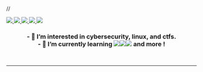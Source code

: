 
//
      
<a href="https://discord.com/channels/@toutbien"><img src="https://img.shields.io/badge/Discord-7289DA?style=for-the-badge&logo=discord&logoColor=white" /> </a>
<a href="https://www.linkedin.com/in/stanleylm"><img src="https://img.shields.io/badge/LinkedIn-0077B5?style=for-the-badge&logo=linkedin&logoColor=white" /> </a>
<a href="mailto:toutbien@protonmail.com"><img src="https://img.shields.io/badge/ProtonMail-8B89CC?style=for-the-badge&logo=protonmail&logoColor=white" /> </a>
<a href="https://www.freecodecamp.org/toutbien"><img src="https://img.shields.io/badge/free%20code%20camp-27273D?style=for-the-badge&logo=freecodecamp&logoColor=white" /> </a>
<a href="https://bit.ly/3Gt8Srb"><img src="https://img.shields.io/badge/website-000000?style=for-the-badge&logo=About.me&logoColor=white" /> </a>
<!----
<a href="https://codepen.io/toutbien"><img src="https://img.shields.io/badge/Codepen-000000?style=for-the-badge&logo=codepen&logoColor=white" />     </a>
<a href="https://www.reddit.com/user/Empty_Bowl108"><img src="https://img.shields.io/badge/Reddit-FF4500?style=for-the-badge&logo=reddit&logoColor=white" /> </a>
      https://img.shields.io/badge/Visual_Studio-5C2D91?style=for-the-badge&logo=visual%20studio&logoColor=white
      https://img.shields.io/badge/Python-FFD43B?style=for-the-badge&logo=python&logoColor=darkgreen
      https://img.shields.io/badge/Scratch-4D97FF?style=for-the-badge&logo=Scratch&logoColor=white
      https://img.shields.io/badge/Linux_Mint-87CF3E?style=for-the-badge&logo=linux-mint&logoColor=white
      https://img.shields.io/badge/Windows-0078D6?style=for-the-badge&logo=windows&logoColor=white
      https://img.shields.io/badge/Debian-A81D33?style=for-the-badge&logo=debian&logoColor=white
      https://img.shields.io/badge/Raspberry%20Pi-A22846?style=for-the-badge&logo=Raspberry%20Pi&logoColor=white
      https://img.shields.io/badge/Jupyter-F37626.svg?&style=for-the-badge&logo=Jupyter&logoColor=white
---!>
<center><h3>
- 👀 I’m interested in cybersecurity, linux, and ctfs.<br>
- 🌱 I’m currently learning <img src="https://img.shields.io/badge/PowerShell-5391FE?style=for-the-badge&logo=PowerShell&logoColor=white"><img src="https://img.shields.io/badge/windows%20terminal-4D4D4D?style=for-the-badge&logo=windows%20terminal&logoColor=white"><img src="https://img.shields.io/badge/Azure_Functions-0062AD?style=for-the-badge&logo=azure-functions&logoColor=white"> and more !</h3><br>
      <hr><br>
      </center>
<!---
(https://github-readme-stats.vercel.app/api/top-langs/?username=toutbien)
---!>
